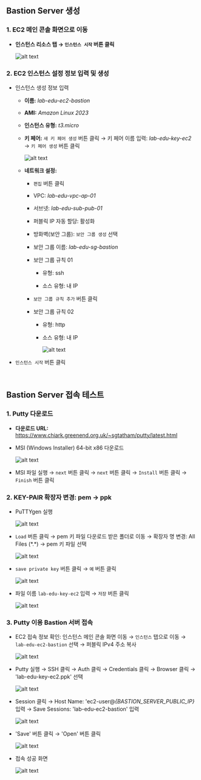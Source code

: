 ## Bastion Server 생성

### 1. EC2 메인 콘솔 화면으로 이동

- **인스턴스 리소스 탭 → `인스턴스 시작` 버튼 클릭**

    ![alt text](./img/instance_01.png)

### 2. EC2 인스턴스 설정 정보 입력 및 생성

- 인스턴스 생성 정보 입력

    - **이름:** *lab-edu-ec2-bastion*

    - **AMI:** *Amazon Linux 2023*

    - **인스턴스 유형:** *t3.micro*

    - **키 페어:** `새 키 페어 생성` 버튼 클릭 → 키 페어 이름 입력: *lab-edu-key-ec2* → `키 페어 생성` 버튼 클릭

        ![alt text](./img/instance_02.png)

    - **네트워크 설정:**

        - `편집` 버튼 클릭

        - VPC: *lab-edu-vpc-ap-01*

        - 서브넷: *lab-edu-sub-pub-01*

        - 퍼블릭 IP 자동 할당: 활성화

        - 방화벽(보안 그룹): `보안 그룹 생성` 선택

        - 보안 그룹 이름: *lab-edu-sg-bastion*

        - 보안 그룹 규칙 01

            - 유형: ssh

            - 소스 유형: 내 IP

        - `보안 그룹 규칙 추가` 버튼 클릭

        - 보안 그룹 규칙 02

            - 유형: http

            - 소스 유형: 내 IP

                ![alt text](./img/instance_03.png)

- `인스턴스 시작` 버튼 클릭

<br>

## Bastion Server 접속 테스트

### 1. Putty 다운로드

- **다운로드 URL:** https://www.chiark.greenend.org.uk/~sgtatham/putty/latest.html

- MSI (Windows Installer) 64-bit x86 다운로드

    ![alt text](./img/instance_04.png)

- MSI 파일 실행 → `next` 버튼 클릭 → `next` 버튼 클릭 → `Install` 버튼 클릭 → `Finish` 버튼 클릭

### 2. KEY-PAIR 확장자 변경: pem → ppk

- PuTTYgen 실행 

    ![alt text](./img/connection_01.png)

- `Load` 버튼 클릭 → pem 키 파일 다운로드 받은 폴더로 이동 → 확장자 명 변경: All Files (\*.\*) → pem 키 파일 선택

    ![alt text](./img/connection_02.png)

- `save private key` 버튼 클릭 → `예` 버튼 클릭

    ![alt text](./img/connection_03.png)

- 파일 이름 `lab-edu-key-ec2` 입력 → `저장` 버튼 클릭

    ![alt text](./img/connection_04.png)

### 3. Putty 이용 Bastion 서버 접속

- EC2 접속 정보 확인: 인스턴스 메인 콘솔 화면 이동 → `인스턴스` 탭으로 이동 → `lab-edu-ec2-bastion` 선택 → 퍼블릭 IPv4 주소 복사

    ![alt text](./img/connection_05.png)

- Putty 실행 → SSH 클릭 → Auth 클릭 → Credentials 클릭 → Browser 클릭 → 'lab-edu-key-ec2.ppk' 선택

    ![alt text](./img/connection_06.png)

- Session 클릭 → Host Name: 'ec2-user@*{BASTION_SERVER_PUBLIC_IP}* 입력 → Save Sessions: 'lab-edu-ec2-bastion' 입력

    ![alt text](./img/connection_07.png)

- 'Save' 버튼 클릭 → 'Open' 버튼 클릭

    ![alt text](./img/connection_08.png)

- 접속 성공 화면

    ![alt text](./img/connection_09.png)

<br>
  